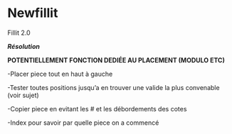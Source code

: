 # Newfillit
Fillit 2.0

<b><i>Résolution</i></b>


<b>POTENTIELLEMENT FONCTION DEDIÉE AU PLACEMENT (MODULO ETC)</b>

-Placer piece tout en haut à gauche

-Tester toutes positions jusqu’a en trouver une valide la plus convenable (voir sujet)

-Copier piece en evitant les # et les débordements des cotes

-Index pour savoir par quelle piece on a commencé
